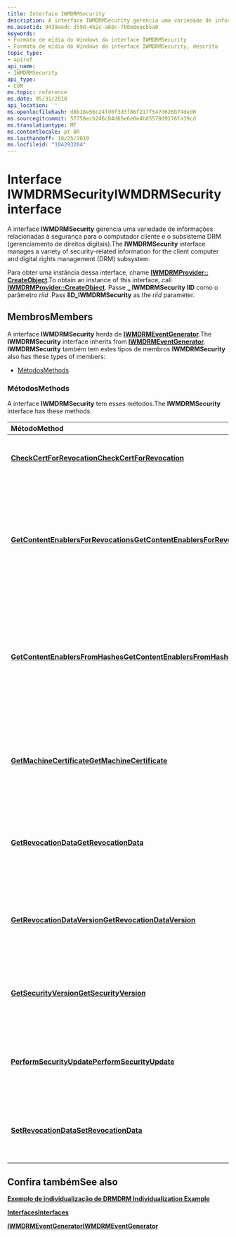 ```yaml
---
title: Interface IWMDRMSecurity
description: A interface IWMDRMSecurity gerencia uma variedade de informações relacionadas à segurança para o computador cliente e o subsistema DRM (gerenciamento de direitos digitais). Para obter uma instância dessa interface, chame IWMDRMProvider CreateObject.
ms.assetid: 9439aedc-359d-4b2c-a88c-7b0e8eacb5a0
keywords:
- Formato de mídia do Windows da interface IWMDRMSecurity
- Formato de mídia do Windows da interface IWMDRMSecurity, descrito
topic_type:
- apiref
api_name:
- IWMDRMSecurity
api_type:
- COM
ms.topic: reference
ms.date: 05/31/2018
api_location: ''
ms.openlocfilehash: d8b18e56c24fd0f3d3f86f217f547d626b74ded0
ms.sourcegitcommit: 57758ecb246c84d65e6e0e4bd5570d9176fa39cd
ms.translationtype: MT
ms.contentlocale: pt-BR
ms.lasthandoff: 10/25/2019
ms.locfileid: "104293264"
---
```

# <a name="iwmdrmsecurity-interface"></a><span data-ttu-id="6b48f-105">Interface IWMDRMSecurity</span><span class="sxs-lookup"><span data-stu-id="6b48f-105">IWMDRMSecurity interface</span></span>

<span data-ttu-id="6b48f-106">A interface **IWMDRMSecurity** gerencia uma variedade de informações relacionadas à segurança para o computador cliente e o subsistema DRM (gerenciamento de direitos digitais).</span><span class="sxs-lookup"><span data-stu-id="6b48f-106">The **IWMDRMSecurity** interface manages a variety of security-related information for the client computer and digital rights management (DRM) subsystem.</span></span>

<span data-ttu-id="6b48f-107">Para obter uma instância dessa interface, chame [**IWMDRMProvider:: CreateObject**](iwmdrmprovider-createobject.md).</span><span class="sxs-lookup"><span data-stu-id="6b48f-107">To obtain an instance of this interface, call [**IWMDRMProvider::CreateObject**](iwmdrmprovider-createobject.md).</span></span> <span data-ttu-id="6b48f-108">Passe **\_ IWMDRMSecurity IID** como o parâmetro *riid* .</span><span class="sxs-lookup"><span data-stu-id="6b48f-108">Pass **IID\_IWMDRMSecurity** as the *riid* parameter.</span></span>

## <a name="members"></a><span data-ttu-id="6b48f-109">Membros</span><span class="sxs-lookup"><span data-stu-id="6b48f-109">Members</span></span>

<span data-ttu-id="6b48f-110">A interface **IWMDRMSecurity** herda de [**IWMDRMEventGenerator**](iwmdrmeventgenerator.md).</span><span class="sxs-lookup"><span data-stu-id="6b48f-110">The **IWMDRMSecurity** interface inherits from [**IWMDRMEventGenerator**](iwmdrmeventgenerator.md).</span></span> <span data-ttu-id="6b48f-111">**IWMDRMSecurity** também tem estes tipos de membros:</span><span class="sxs-lookup"><span data-stu-id="6b48f-111">**IWMDRMSecurity** also has these types of members:</span></span>

-   [<span data-ttu-id="6b48f-112">Métodos</span><span class="sxs-lookup"><span data-stu-id="6b48f-112">Methods</span></span>](#methods)

### <a name="methods"></a><span data-ttu-id="6b48f-113">Métodos</span><span class="sxs-lookup"><span data-stu-id="6b48f-113">Methods</span></span>

<span data-ttu-id="6b48f-114">A interface **IWMDRMSecurity** tem esses métodos.</span><span class="sxs-lookup"><span data-stu-id="6b48f-114">The **IWMDRMSecurity** interface has these methods.</span></span>



| <span data-ttu-id="6b48f-115">Método</span><span class="sxs-lookup"><span data-stu-id="6b48f-115">Method</span></span>                                                                                      | <span data-ttu-id="6b48f-116">Descrição</span><span class="sxs-lookup"><span data-stu-id="6b48f-116">Description</span></span>                                                                                                      |
|:--------------------------------------------------------------------------------------------|:-----------------------------------------------------------------------------------------------------------------|
| [<span data-ttu-id="6b48f-117">**CheckCertForRevocation**</span><span class="sxs-lookup"><span data-stu-id="6b48f-117">**CheckCertForRevocation**</span></span>](iwmdrmsecurity-checkcertforrevocation.md)                     | <span data-ttu-id="6b48f-118">Determina se um certificado foi revogado.</span><span class="sxs-lookup"><span data-stu-id="6b48f-118">Determines whether a certificate has been revoked.</span></span><br/>                                                    |
| [<span data-ttu-id="6b48f-119">**GetContentEnablersForRevocations**</span><span class="sxs-lookup"><span data-stu-id="6b48f-119">**GetContentEnablersForRevocations**</span></span>](iwmdrmsecurity-getcontentenablersforrevocations.md) | <span data-ttu-id="6b48f-120">Recupera as interfaces de habilitação de conteúdo que habilitam a renovação de componentes com base em certificados revogados.</span><span class="sxs-lookup"><span data-stu-id="6b48f-120">Retrieves content enabler interfaces that enable renewal of components based on revoked certificates.</span></span><br/> |
| [<span data-ttu-id="6b48f-121">**GetContentEnablersFromHashes**</span><span class="sxs-lookup"><span data-stu-id="6b48f-121">**GetContentEnablersFromHashes**</span></span>](iwmdrmsecurity-getcontentenablersfromhashes.md)         | <span data-ttu-id="6b48f-122">Recupera as interfaces de habilitação de conteúdo que habilitam a renovação de componentes com base em certificados com hash.</span><span class="sxs-lookup"><span data-stu-id="6b48f-122">Retrieves content enabler interfaces that enable renewal of components based on hashed certificates.</span></span><br/>  |
| [<span data-ttu-id="6b48f-123">**GetMachineCertificate**</span><span class="sxs-lookup"><span data-stu-id="6b48f-123">**GetMachineCertificate**</span></span>](iwmdrmsecurity-getmachinecertificate.md)                       | <span data-ttu-id="6b48f-124">Recupera o certificado do computador do subsistema DRM no computador cliente.</span><span class="sxs-lookup"><span data-stu-id="6b48f-124">Retrieves the machine certificate of the DRM subsystem on the client computer.</span></span><br/>                        |
| [<span data-ttu-id="6b48f-125">**GetRevocationData**</span><span class="sxs-lookup"><span data-stu-id="6b48f-125">**GetRevocationData**</span></span>](iwmdrmsecurity-getrevocationdata.md)                               | <span data-ttu-id="6b48f-126">Recupera uma lista de certificados revogados do repositório local.</span><span class="sxs-lookup"><span data-stu-id="6b48f-126">Retrieves a certificate revocation list from the local store.</span></span><br/>                                         |
| [<span data-ttu-id="6b48f-127">**GetRevocationDataVersion**</span><span class="sxs-lookup"><span data-stu-id="6b48f-127">**GetRevocationDataVersion**</span></span>](iwmdrmsecurity-getrevocationdataversion.md)                 | <span data-ttu-id="6b48f-128">Recupera o número de versão de uma lista de certificados revogados no repositório local.</span><span class="sxs-lookup"><span data-stu-id="6b48f-128">Retrieves the version number of a certificate revocation list in the local store.</span></span><br/>                     |
| [<span data-ttu-id="6b48f-129">**GetSecurityVersion**</span><span class="sxs-lookup"><span data-stu-id="6b48f-129">**GetSecurityVersion**</span></span>](iwmdrmsecurity-getsecurityversion.md)                             | <span data-ttu-id="6b48f-130">Recupera a versão do subsistema DRM no computador cliente.</span><span class="sxs-lookup"><span data-stu-id="6b48f-130">Retrieves the version of the DRM subsystem on the client computer.</span></span><br/>                                    |
| [<span data-ttu-id="6b48f-131">**PerformSecurityUpdate**</span><span class="sxs-lookup"><span data-stu-id="6b48f-131">**PerformSecurityUpdate**</span></span>](iwmdrmsecurity-performsecurityupdate.md)                       | <span data-ttu-id="6b48f-132">Inicia uma atualização de segurança para o subsistema DRM no computador cliente.</span><span class="sxs-lookup"><span data-stu-id="6b48f-132">Initiates a security update to the DRM subsystem on the client computer.</span></span><br/>                              |
| [<span data-ttu-id="6b48f-133">**SetRevocationData**</span><span class="sxs-lookup"><span data-stu-id="6b48f-133">**SetRevocationData**</span></span>](iwmdrmsecurity-setrevocationdata.md)                               | <span data-ttu-id="6b48f-134">Define uma lista de certificados revogados no repositório local.</span><span class="sxs-lookup"><span data-stu-id="6b48f-134">Sets a certificate revocation list in the local store.</span></span><br/>                                                |



 

## <a name="see-also"></a><span data-ttu-id="6b48f-135">Confira também</span><span class="sxs-lookup"><span data-stu-id="6b48f-135">See also</span></span>

<dl> <dt>

[<span data-ttu-id="6b48f-136">**Exemplo de individualização de DRM**</span><span class="sxs-lookup"><span data-stu-id="6b48f-136">**DRM Individualization Example**</span></span>](drm-individualization-example.md)
</dt> <dt>

[<span data-ttu-id="6b48f-137">**Interfaces**</span><span class="sxs-lookup"><span data-stu-id="6b48f-137">**Interfaces**</span></span>](drm-interfaces.md)
</dt> <dt>

[<span data-ttu-id="6b48f-138">**IWMDRMEventGenerator**</span><span class="sxs-lookup"><span data-stu-id="6b48f-138">**IWMDRMEventGenerator**</span></span>](iwmdrmeventgenerator.md)
</dt> </dl>

 

 





